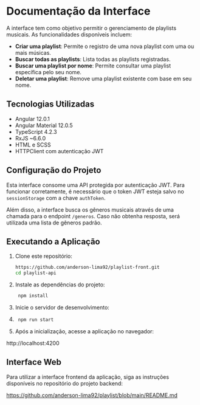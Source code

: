 # Documentação da Interface

A interface tem como objetivo permitir o gerenciamento de playlists musicais. As funcionalidades disponíveis incluem:

- **Criar uma playlist**: Permite o registro de uma nova playlist com uma ou mais músicas.
- **Buscar todas as playlists**: Lista todas as playlists registradas.
- **Buscar uma playlist por nome**: Permite consultar uma playlist específica pelo seu nome.
- **Deletar uma playlist**: Remove uma playlist existente com base em seu nome.

## Tecnologias Utilizadas

- Angular 12.0.1
- Angular Material 12.0.5
- TypeScript 4.2.3
- RxJS ~6.6.0
- HTML e SCSS
- HTTPClient com autenticação JWT

## Configuração do Projeto

Esta interface consome uma API protegida por autenticação JWT. Para funcionar corretamente, é necessário que o token JWT esteja salvo no `sessionStorage` com a chave `authToken`.

Além disso, a interface busca os gêneros musicais através de uma chamada para o endpoint `/generos`. Caso não obtenha resposta, será utilizada uma lista de gêneros padrão.

## Executando a Aplicação

1. Clone este repositório:
   ```bash
   https://github.com/anderson-lima92/playlist-front.git
   cd playlist-api


2. Instale as dependências do projeto:
   ```bash
    npm install
    ```

3. Inicie o servidor de desenvolvimento:
4. ```bash
    npm run start
    ```

3. Após a inicialização, acesse a aplicação no navegador:


http://localhost:4200


## Interface Web
Para utilizar a interface frontend da aplicação, siga as instruções disponíveis no repositório do projeto backend:

https://github.com/anderson-lima92/playlist/blob/main/README.md